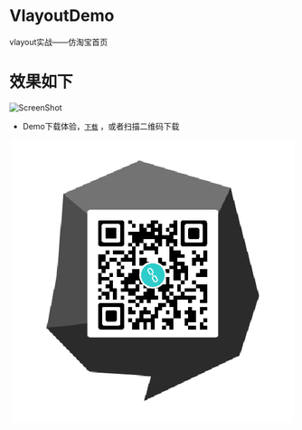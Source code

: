 # VlayoutDemo
vlayout实战——仿淘宝首页

# 效果如下
![ScreenShot](./img/GIF.gif)

* Demo下载体验，[`下载`](https://fir.im/sufl) ，或者扫描二维码下载

  ![](./img/scan.png)
